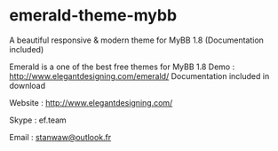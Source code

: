# emerald-theme-mybb
A beautiful responsive &amp; modern theme for MyBB 1.8 (Documentation included)

Emerald is a one of the best free themes for MyBB 1.8 
Demo : http://www.elegantdesigning.com/emerald/
Documentation included in download

Website : http://www.elegantdesigning.com/

Skype : ef.team

Email : stanwaw@outlook.fr
